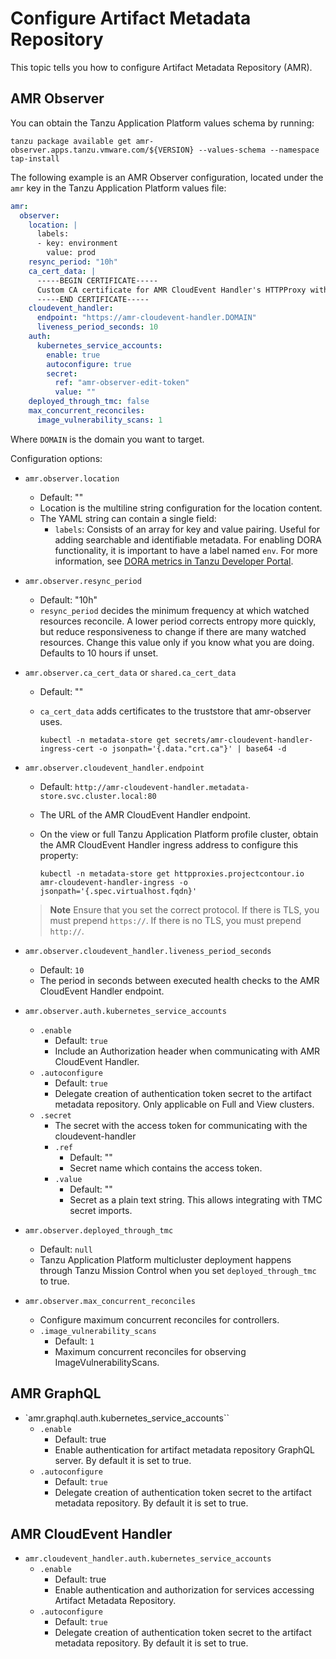 # Configure Artifact Metadata Repository

This topic tells you how to configure Artifact Metadata Repository (AMR).

## <a id='amr-observer'></a> AMR Observer

You can obtain the Tanzu Application Platform values schema by running:

```console
tanzu package available get amr-observer.apps.tanzu.vmware.com/${VERSION} --values-schema --namespace tap-install
```

The following example is an AMR Observer configuration, located under the `amr` key in the
Tanzu Application Platform values file:

```yaml
amr:
  observer:
    location: |
      labels:
      - key: environment
        value: prod
    resync_period: "10h"
    ca_cert_data: |
      -----BEGIN CERTIFICATE-----
      Custom CA certificate for AMR CloudEvent Handler's HTTPProxy with custom TLS certs
      -----END CERTIFICATE-----
    cloudevent_handler:
      endpoint: "https://amr-cloudevent-handler.DOMAIN"
      liveness_period_seconds: 10
    auth:
      kubernetes_service_accounts:
        enable: true
        autoconfigure: true
        secret:
          ref: "amr-observer-edit-token"
          value: ""
    deployed_through_tmc: false
    max_concurrent_reconciles:
      image_vulnerability_scans: 1
```

Where `DOMAIN` is the domain you want to target.

Configuration options:

- `amr.observer.location`
  - Default: ""
  - Location is the multiline string configuration for the location content.
  - The YAML string can contain a single field:
    - `labels`: Consists of an array for key and value pairing. Useful for adding searchable and identifiable metadata. For enabling DORA functionality, it is important to have a label named `env`.
    For more information, see [DORA metrics in Tanzu Developer Portal](../../tap-gui/plugins/dora.hbs.md).

- `amr.observer.resync_period`
  - Default: "10h"
  - `resync_period` decides the minimum frequency at which watched resources reconcile. A lower period corrects entropy more quickly, but reduce responsiveness to change if there are many watched resources. Change this value only if you know what you are doing. Defaults to 10 hours if unset.

- `amr.observer.ca_cert_data` or `shared.ca_cert_data`
  - Default: ""
  - `ca_cert_data` adds certificates to the truststore that amr-observer uses.

    ```console
    kubectl -n metadata-store get secrets/amr-cloudevent-handler-ingress-cert -o jsonpath='{.data."crt.ca"}' | base64 -d
    ```

- `amr.observer.cloudevent_handler.endpoint`
  - Default: `http://amr-cloudevent-handler.metadata-store.svc.cluster.local:80`
  - The URL of the AMR CloudEvent Handler endpoint.
  - On the view or full Tanzu Application Platform profile cluster, obtain the AMR CloudEvent Handler ingress address to configure this property:
    
    ```console
    kubectl -n metadata-store get httpproxies.projectcontour.io amr-cloudevent-handler-ingress -o jsonpath='{.spec.virtualhost.fqdn}'
    ```

  >**Note** Ensure that you set the correct protocol. If there is TLS, you must prepend `https://`. If there is no TLS, you must prepend `http://`.

- `amr.observer.cloudevent_handler.liveness_period_seconds`
  - Default: `10`
  - The period in seconds between executed health checks to the AMR CloudEvent Handler endpoint.

- `amr.observer.auth.kubernetes_service_accounts`
  - `.enable`
    - Default: `true`
    - Include an Authorization header when communicating with AMR CloudEvent Handler.
  - `.autoconfigure`
    - Default: `true`
    - Delegate creation of authentication token secret to the artifact metadata repository. Only applicable on Full and View clusters.
  - `.secret`
    - The secret with the access token for communicating with the cloudevent-handler
    - `.ref`
      - Default: ""
      - Secret name which contains the access token.
    - `.value`
      - Default: ""
      - Secret as a plain text string. This allows integrating with TMC secret imports.

- `amr.observer.deployed_through_tmc`
  - Default: `null`
  - Tanzu Application Platform multicluster deployment happens through Tanzu Mission Control when you set `deployed_through_tmc` to true.

- `amr.observer.max_concurrent_reconciles`
  - Configure maximum concurrent reconciles for controllers.
  - `.image_vulnerability_scans`
    - Default: `1`
    - Maximum concurrent reconciles for observing ImageVulnerabilityScans.

## <a id='amr-graphql'></a> AMR GraphQL

- `amr.graphql.auth.kubernetes_service_accounts``
  - `.enable`
    - Default: true
    - Enable authentication for artifact metadata repository GraphQL server. By default it is set to true.
  - `.autoconfigure`
    - Default: `true`
    - Delegate creation of authentication token secret to the artifact metadata repository. By default it is set to true.

## <a id='amr-cloudevent-handler'></a> AMR CloudEvent Handler

- `amr.cloudevent_handler.auth.kubernetes_service_accounts`
  - `.enable`
    - Default: true
    - Enable authentication and authorization for services accessing Artifact Metadata Repository.
  - `.autoconfigure`
    - Default: `true`
    - Delegate creation of authentication token secret to the artifact metadata repository. By default it is set to true.
